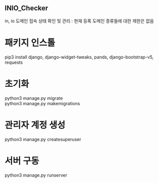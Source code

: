 ## INIO_Checker
  
in, io 도메인 접속 상태 확인 및 관리 : 현재 등록 도메인 종류들에 대한 제한은 없음  
  
# 패키지 인스톨  
pip3 install django, django-widget-tweaks, pands, django-bootstrap-v5, requests  
  
# 초기화  
python3 manage.py migrate  
python3 manage.py makemigrations  
  
# 관리자 계정 생성  
python3 manage.py createsuperuser  
  
# 서버 구동  
python3 manage.py runserver
